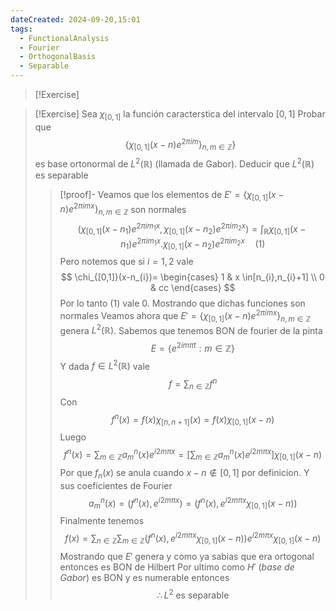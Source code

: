 ```yaml
---
dateCreated: 2024-09-20,15:01
tags:
  - FunctionalAnalysis
  - Fourier
  - OrthogonalBasis
  - Separable
---
```

>[!Exercise]
>

>[!Exercise]
>Sea $\chi_{[0,1]}$ la función caracterstica del intervalo $[0,1]$ Probar que $$\{\chi_{[0,1]}(x-n)e^{2\pi im}\}_{n,m\in\mathbb{Z}}\}$$ es base ortonormal de $L^2(\mathbb{R})$ (llamada de Gabor). Deducir que $L^2(\mathbb{R})$ es separable 
>>[!proof]-
>>Veamos que los elementos de $E'=\{\chi_{[0,1]}(x-n)e^{ 2\pi imx }\}_{n,m\in \mathbb{Z}}$ son normales
>$$ (\chi_{[0,1]}(x-n_{1})e^{2\pi im_{1}x},\chi_{[0,1]}(x-n_{2})e^{2\pi im_{2}x}) =\int_{\mathbb{R}}\chi_{[0,1]}(x-n_{1})e^{2\pi im_{1}x}.\chi_{[0,1]}(x-n_{2})e^{2\pi im_{2}x} \quad (1)  $$
>>Pero notemos que si $i=1,2$ vale$$
>\chi_{[0,1]}(x-n_{i})= 
>\begin{cases}
1 & x \in[n_{i},n_{i}+1] \\
0 & cc
>\end{cases} $$
>>Por lo tanto (1) vale 0. Mostrando que dichas funciones son normales
>>Veamos ahora que $E'=\{\chi_{[0,1]}(x-n)e^{ 2\pi imx }\}_{n,m\in \mathbb{Z}}$ genera $L^{2}(\mathbb{R})$. Sabemos que tenemos BON de fourier de la pinta
$$E = \{ e^{ 2im\pi t }:m \in \mathbb{Z}\}$$
>>Y dada $f\in L^{2}(\mathbb{R})$ vale $$f = \sum_{n\in \mathbb{Z}}f^{n}$$
>>Con 
$$f^{n}(x)=f(x)\chi_{[n,n+1]}(x)=f(x)\chi_{[0,1]}(x-n)$$
>>Luego $${f^{n}(x)}=\sum_{m\in \mathbb{Z}}a_{m}^n(x)e^{ i 2m\pi x } = \left[  \sum_{m\in \mathbb{Z}}a_{m}^n(x)e^{ i 2m\pi x }\right] \chi_{[0,1]}(x-n) $$
Por que $f_{n}(x)$ se anula cuando $x-n\not\in[0,1]$ por definicion. Y sus coeficientes de Fourier 
$$a_{m}^n(x)=(f^{n}(x),e^{ i 2m\pi x })=(f^{n}(x),e^{ i 2m\pi x }\chi_{[0,1]}(x-n))$$
Finalmente tenemos
$${f(x)=\sum_{n\in \mathbb{Z}}}\sum_{m\in \mathbb{Z}}(f^{n}(x),e^{ i 2m\pi x }\chi_{[0,1]}(x-n))e^{ i 2m\pi x }\chi_{[0,1]}(x-n)$$
Mostrando que $E'$ genera y como ya sabias que era ortogonal entonces es BON de Hilbert
Por ultimo como $H'$ (*base de Gabor*) es BON y es numerable entonces 
$$\therefore L^{2} \text{ es separable}$$

